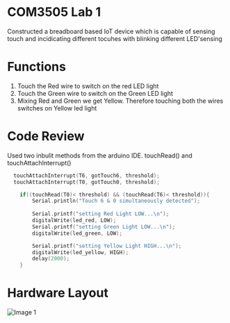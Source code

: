 # COM3505 Lab 1

Constructed a breadboard based IoT device which is capable of sensing touch and incidicating different tocuhes with blinking different LED'sensing

# Functions
1. Touch the Red wire to switch on the red LED light
2. Touch the Green wire to switch on the Green LED light
3. Mixing Red and Green we get Yellow. Therefore touching both the wires switches on Yellow led light

# Code Review
Used two inbulit methods from the arduino IDE. touchRead() and touchAttachInterrupt()

```C++
  touchAttachInterrupt(T6, gotTouch6, threshold);
  touchAttachInterrupt(T0, gotTouch0, threshold);
```

```C++
    if((touchRead(T0)< threshold) && (touchRead(T6)< threshold)){
        Serial.println("Touch 6 & 0 simultaneously detected");
    
        Serial.printf("setting Red Light LOW...\n");
        digitalWrite(led_red, LOW);        
        Serial.printf("setting Green Light LOW...\n");
        digitalWrite(led_green, LOW);        

        Serial.printf("setting Yellow Light HIGH...\n");
        digitalWrite(led_yellow, HIGH);
        delay(2000);  
    }
```

# Hardware Layout

![Image 1](/Images/img_1.jpg)
